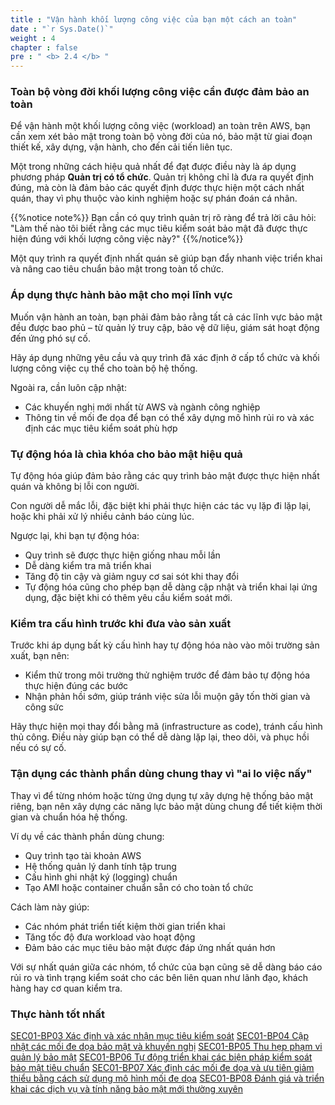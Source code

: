 ```yaml
---
title : "Vận hành khối lượng công việc của bạn một cách an toàn"
date : "`r Sys.Date()`" 
weight : 4 
chapter : false
pre : " <b> 2.4 </b> "
---
```

### Toàn bộ vòng đời khối lượng công việc cần được đảm bảo an toàn
Để vận hành một khối lượng công việc (workload) an toàn trên AWS, bạn cần xem xét bảo mật trong toàn bộ vòng đời của nó, bảo mật từ giai đoạn thiết kế, xây dựng, vận hành, cho đến cải tiến liên tục.

Một trong những cách hiệu quả nhất để đạt được điều này là áp dụng phương pháp **Quản trị có tổ chức**. Quản trị không chỉ là đưa ra quyết định đúng, mà còn là đảm bảo các quyết định được thực hiện một cách nhất quán, thay vì phụ thuộc vào kinh nghiệm hoặc sự phán đoán cá nhân.

{{%notice note%}}
Bạn cần có quy trình quản trị rõ ràng để trả lời câu hỏi: "Làm thế nào tôi biết rằng các mục tiêu kiểm soát bảo mật đã được thực hiện đúng với khối lượng công việc này?"
{{%/notice%}}

Một quy trình ra quyết định nhất quán sẽ giúp bạn đẩy nhanh việc triển khai và nâng cao tiêu chuẩn bảo mật trong toàn tổ chức.

### Áp dụng thực hành bảo mật cho mọi lĩnh vực
Muốn vận hành an toàn, bạn phải đảm bảo rằng tất cả các lĩnh vực bảo mật đều được bao phủ – từ quản lý truy cập, bảo vệ dữ liệu, giám sát hoạt động đến ứng phó sự cố.

Hãy áp dụng những yêu cầu và quy trình đã xác định ở cấp tổ chức và khối lượng công việc cụ thể cho toàn bộ hệ thống.

Ngoài ra, cần luôn cập nhật:
- Các khuyến nghị mới nhất từ AWS và ngành công nghiệp
- Thông tin về mối đe dọa để bạn có thể xây dựng mô hình rủi ro và xác định các mục tiêu kiểm soát phù hợp

### Tự động hóa là chìa khóa cho bảo mật hiệu quả
Tự động hóa giúp đảm bảo rằng các quy trình bảo mật được thực hiện nhất quán và không bị lỗi con người.

Con người dễ mắc lỗi, đặc biệt khi phải thực hiện các tác vụ lặp đi lặp lại, hoặc khi phải xử lý nhiều cảnh báo cùng lúc.

Ngược lại, khi bạn tự động hóa:
- Quy trình sẽ được thực hiện giống nhau mỗi lần
- Dễ dàng kiểm tra mã triển khai
- Tăng độ tin cậy và giảm nguy cơ sai sót khi thay đổi
- Tự động hóa cũng cho phép bạn dễ dàng cập nhật và triển khai lại ứng dụng, đặc biệt khi có thêm yêu cầu kiểm soát mới.

### Kiểm tra cấu hình trước khi đưa vào sản xuất
Trước khi áp dụng bất kỳ cấu hình hay tự động hóa nào vào môi trường sản xuất, bạn nên:
- Kiểm thử trong môi trường thử nghiệm trước để đảm bảo tự động hóa thực hiện đúng các bước
- Nhận phản hồi sớm, giúp tránh việc sửa lỗi muộn gây tốn thời gian và công sức

Hãy thực hiện mọi thay đổi bằng mã (infrastructure as code), tránh cấu hình thủ công. Điều này giúp bạn có thể dễ dàng lặp lại, theo dõi, và phục hồi nếu có sự cố.

### Tận dụng các thành phần dùng chung thay vì "ai lo việc nấy"
Thay vì để từng nhóm hoặc từng ứng dụng tự xây dựng hệ thống bảo mật riêng, bạn nên xây dựng các năng lực bảo mật dùng chung để tiết kiệm thời gian và chuẩn hóa hệ thống.

Ví dụ về các thành phần dùng chung:
- Quy trình tạo tài khoản AWS
- Hệ thống quản lý danh tính tập trung
- Cấu hình ghi nhật ký (logging) chuẩn
- Tạo AMI hoặc container chuẩn sẵn có cho toàn tổ chức

Cách làm này giúp:
- Các nhóm phát triển tiết kiệm thời gian triển khai
- Tăng tốc độ đưa workload vào hoạt động
- Đảm bảo các mục tiêu bảo mật được đáp ứng nhất quán hơn

Với sự nhất quán giữa các nhóm, tổ chức của bạn cũng sẽ dễ dàng báo cáo rủi ro và tình trạng kiểm soát cho các bên liên quan như lãnh đạo, khách hàng hay cơ quan kiểm tra.

### Thực hành tốt nhất
[SEC01-BP03 Xác định và xác nhận mục tiêu kiểm soát](https://docs.aws.amazon.com/wellarchitected/latest/security-pillar/sec_securely_operate_control_objectives.html)
[SEC01-BP04 Cập nhật các mối đe dọa bảo mật và khuyến nghị](https://docs.aws.amazon.com/wellarchitected/latest/security-pillar/sec_securely_operate_updated_threats.html)
[SEC01-BP05 Thu hẹp phạm vi quản lý bảo mật](https://docs.aws.amazon.com/wellarchitected/latest/security-pillar/sec_securely_operate_reduce_management_scope.html)
[SEC01-BP06 Tự động triển khai các biện pháp kiểm soát bảo mật tiêu chuẩn](https://docs.aws.amazon.com/wellarchitected/latest/security-pillar/sec_securely_operate_automate_security_controls.html)
[SEC01-BP07 Xác định các mối đe dọa và ưu tiên giảm thiểu bằng cách sử dụng mô hình mối đe dọa](https://docs.aws.amazon.com/wellarchitected/latest/security-pillar/sec_securely_operate_threat_model.html)
[SEC01-BP08 Đánh giá và triển khai các dịch vụ và tính năng bảo mật mới thường xuyên](https://docs.aws.amazon.com/wellarchitected/latest/security-pillar/sec_securely_operate_implement_services_features.html)